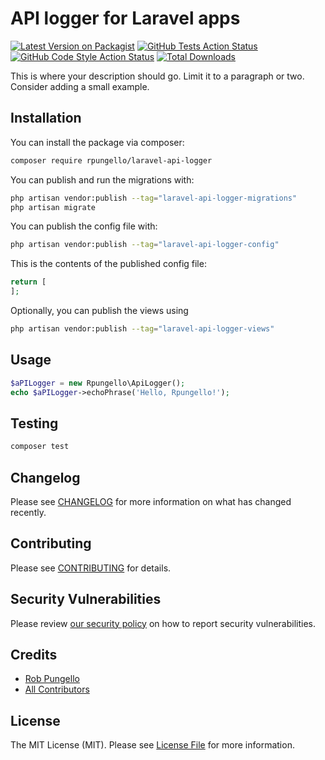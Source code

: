# API logger for Laravel apps

[![Latest Version on Packagist](https://img.shields.io/packagist/v/rpungello/laravel-api-logger.svg?style=flat-square)](https://packagist.org/packages/rpungello/laravel-api-logger)
[![GitHub Tests Action Status](https://img.shields.io/github/actions/workflow/status/rpungello/laravel-api-logger/run-tests.yml?branch=main&label=tests&style=flat-square)](https://github.com/rpungello/laravel-api-logger/actions?query=workflow%3Arun-tests+branch%3Amain)
[![GitHub Code Style Action Status](https://img.shields.io/github/actions/workflow/status/rpungello/laravel-api-logger/fix-php-code-style-issues.yml?branch=main&label=code%20style&style=flat-square)](https://github.com/rpungello/laravel-api-logger/actions?query=workflow%3A"Fix+PHP+code+style+issues"+branch%3Amain)
[![Total Downloads](https://img.shields.io/packagist/dt/rpungello/laravel-api-logger.svg?style=flat-square)](https://packagist.org/packages/rpungello/laravel-api-logger)

This is where your description should go. Limit it to a paragraph or two. Consider adding a small example.

## Installation

You can install the package via composer:

```bash
composer require rpungello/laravel-api-logger
```

You can publish and run the migrations with:

```bash
php artisan vendor:publish --tag="laravel-api-logger-migrations"
php artisan migrate
```

You can publish the config file with:

```bash
php artisan vendor:publish --tag="laravel-api-logger-config"
```

This is the contents of the published config file:

```php
return [
];
```

Optionally, you can publish the views using

```bash
php artisan vendor:publish --tag="laravel-api-logger-views"
```

## Usage

```php
$aPILogger = new Rpungello\ApiLogger();
echo $aPILogger->echoPhrase('Hello, Rpungello!');
```

## Testing

```bash
composer test
```

## Changelog

Please see [CHANGELOG](CHANGELOG.md) for more information on what has changed recently.

## Contributing

Please see [CONTRIBUTING](CONTRIBUTING.md) for details.

## Security Vulnerabilities

Please review [our security policy](../../security/policy) on how to report security vulnerabilities.

## Credits

- [Rob Pungello](https://github.com/rpungello)
- [All Contributors](../../contributors)

## License

The MIT License (MIT). Please see [License File](LICENSE.md) for more information.
